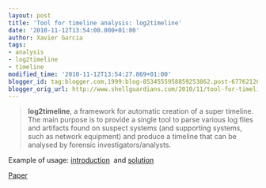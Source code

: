```yaml
---
layout: post
title: 'Tool for timeline analysis: log2timeline'
date: '2010-11-12T13:54:00.000+01:00'
author: Xavier Garcia
tags:
- analysis
- log2timeline
- timeline
modified_time: '2010-11-12T13:54:27.869+01:00'
blogger_id: tag:blogger.com,1999:blog-8534555958859253862.post-6776212680599330173
blogger_orig_url: http://www.shellguardians.com/2010/11/tool-for-timeline-analysis-log2timeline.html
---
```

> **log2timeline**, a framework for automatic creation of a super timeline. The main purpose is to provide a single tool to parse various log files and artifacts found on suspect systems (and supporting systems, such as network equipment) and produce a timeline that can be analysed by forensic investigators/analysts.

  
Example of usage: [introduction](https://blogs.sans.org/computer-forensics/2009/08/13/artifact-timeline-creation-and-analysis-tool-release-log2timeline/)  and [solution](https://blogs.sans.org/computer-forensics/2009/08/14/artifact-timeline-creation-and-analysis-part-2/)  
  
[Paper](http://www.sans.org/reading_room/whitepapers/logging/mastering-super-timeline-log2timeline_33438)
